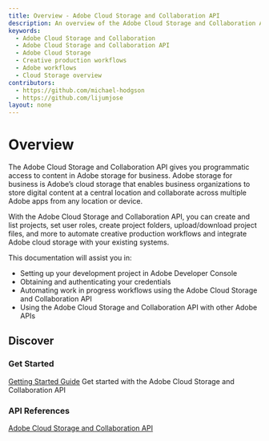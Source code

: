 ```yaml
---
title: Overview - Adobe Cloud Storage and Collaboration API
description: An overview of the Adobe Cloud Storage and Collaboration API
keywords:
  - Adobe Cloud Storage and Collaboration
  - Adobe Cloud Storage and Collaboration API
  - Adobe Cloud Storage
  - Creative production workflows
  - Adobe workflows
  - Cloud Storage overview
contributors:
  - https://github.com/michael-hodgson
  - https://github.com/lijumjose
layout: none
---
```


# Overview

The Adobe Cloud Storage and Collaboration API gives you programmatic access to content in Adobe storage for business. Adobe storage for business is Adobe’s cloud storage that enables business organizations to store digital content at a central location and collaborate across multiple Adobe apps from any location or device.

With the Adobe Cloud Storage and Collaboration API, you can create and list projects, set user roles, create project folders, upload/download project files, and more to automate creative production workflows and integrate Adobe cloud storage with your existing systems.

This documentation will assist you in:

- Setting up your development project in Adobe Developer Console
- Obtaining and authenticating your credentials
- Automating work in progress workflows using the Adobe Cloud Storage and Collaboration API
- Using the Adobe Cloud Storage and Collaboration API with other Adobe APIs

## Discover

### Get Started

[Getting Started Guide](./getting-started/index.md)
Get started with the Adobe Cloud Storage and Collaboration API

### API References

[Adobe Cloud Storage and Collaboration API](./api/index.md)
